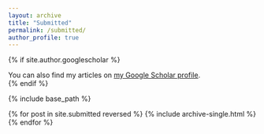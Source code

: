 ```yaml
---
layout: archive
title: "Submitted"
permalink: /submitted/
author_profile: true
---
```


{% if site.author.googlescholar %}
  <div class="wordwrap">You can also find my articles on <a href="{{site.author.googlescholar}}">my Google Scholar profile</a>.</div>
{% endif %}

{% include base_path %}

{% for post in site.submitted reversed %}
  {% include archive-single.html %}
{% endfor %}
